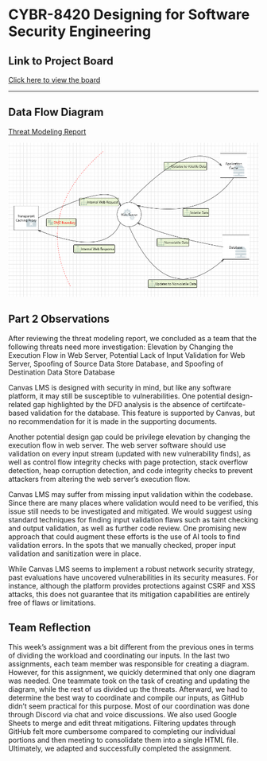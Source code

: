 # CYBR-8420 Designing for Software Security Engineering

## Link to Project Board
[Click here to view the board](https://github.com/users/jschrack/projects/5/views/1)

---

## Data Flow Diagram

[Threat Modeling Report](https://jschrack.github.io/CYBR-8420/Deliverables/Designing%20for%20Software%20Security%20Engineering/threat_modeling_report.html)

![Assurance Case 1](./Diagrams/DFD.png)

## Part 2 Observations

After reviewing the threat modeling report, we concluded as a team that the following threats need more investigation: Elevation by Changing the Execution Flow in Web Server, Potential Lack of Input Validation for Web Server, Spoofing of Source Data Store Database, and Spoofing of Destination Data Store Database

Canvas LMS is designed with security in mind, but like any software platform, it may still be susceptible to vulnerabilities. One potential design-related gap highlighted by the DFD analysis is the absence of certifcate-based validation for the database. This feature is supported by Canvas, but no recommendation for it is made in the supporting documents.

Another potential design gap could be privilege elevation by changing the execution flow in web server. The web server software should use validation on every input stream (updated with new vulnerability finds), as well as control flow integrity checks with page protection, stack overflow detection, heap corruption detection, and code integrity checks to prevent attackers from altering the web server’s execution flow.

Canvas LMS may suffer from missing input validation within the codebase. Since there are many places where validation would need to be verified, this issue still needs to be investigated and mitigated. We would suggest using standard techniques for finding input validation flaws such as taint checking and output validation, as well as further code review. One promising new approach that could augment these efforts is the use of AI tools to find validation errors. In the spots that we manually checked, proper input validation and sanitization were in place.

While Canvas LMS seems to implement a robust network security strategy, past evaluations have uncovered vulnerabilities in its security measures. For instance, although the platform provides protections against CSRF and XSS attacks, this does not guarantee that its mitigation capabilities are entirely free of flaws or limitations.

## Team Reflection

This week’s assignment was a bit different from the previous ones in terms of dividing the workload and coordinating our inputs. In the last two assignments, each team member was responsible for creating a diagram. However, for this assignment, we quickly determined that only one diagram was needed. One teammate took on the task of creating and updating the diagram, while the rest of us divided up the threats. Afterward, we had to determine the best way to coordinate and compile our inputs, as GitHub didn’t seem practical for this purpose. Most of our coordination was done through Discord via chat and voice discussions. We also used Google Sheets to merge and edit threat mitigations. Filtering updates through GitHub felt more cumbersome compared to completing our individual portions and then meeting to consolidate them into a single HTML file. Ultimately, we adapted and successfully completed the assignment.
